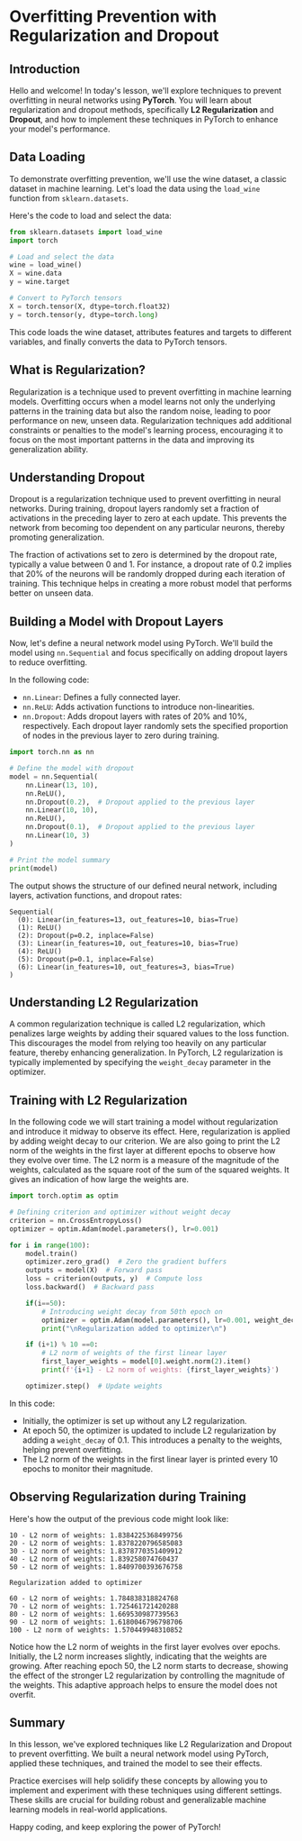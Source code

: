 # Overfitting Prevention with Regularization and Dropout

## Introduction
Hello and welcome! In today's lesson, we'll explore techniques to prevent overfitting in neural networks using **PyTorch**. You will learn about regularization and dropout methods, specifically **L2 Regularization** and **Dropout**, and how to implement these techniques in PyTorch to enhance your model's performance.

## Data Loading
To demonstrate overfitting prevention, we'll use the wine dataset, a classic dataset in machine learning. Let's load the data using the `load_wine` function from `sklearn.datasets`.

Here's the code to load and select the data:

```Python
from sklearn.datasets import load_wine
import torch

# Load and select the data
wine = load_wine()
X = wine.data
y = wine.target

# Convert to PyTorch tensors
X = torch.tensor(X, dtype=torch.float32)
y = torch.tensor(y, dtype=torch.long)
```

This code loads the wine dataset, attributes features and targets to different variables, and finally converts the data to PyTorch tensors.

## What is Regularization?
Regularization is a technique used to prevent overfitting in machine learning models. Overfitting occurs when a model learns not only the underlying patterns in the training data but also the random noise, leading to poor performance on new, unseen data. Regularization techniques add additional constraints or penalties to the model's learning process, encouraging it to focus on the most important patterns in the data and improving its generalization ability.

## Understanding Dropout
Dropout is a regularization technique used to prevent overfitting in neural networks. During training, dropout layers randomly set a fraction of activations in the preceding layer to zero at each update. This prevents the network from becoming too dependent on any particular neurons, thereby promoting generalization.

The fraction of activations set to zero is determined by the dropout rate, typically a value between 0 and 1. For instance, a dropout rate of 0.2 implies that 20% of the neurons will be randomly dropped during each iteration of training. This technique helps in creating a more robust model that performs better on unseen data.

## Building a Model with Dropout Layers
Now, let's define a neural network model using PyTorch. We'll build the model using `nn.Sequential` and focus specifically on adding dropout layers to reduce overfitting.

In the following code:

* `nn.Linear`: Defines a fully connected layer.
* `nn.ReLU`: Adds activation functions to introduce non-linearities.
* `nn.Dropout`: Adds dropout layers with rates of 20% and 10%, respectively. Each dropout layer randomly sets the specified proportion of nodes in the previous layer to zero during training.

```Python
import torch.nn as nn

# Define the model with dropout
model = nn.Sequential(
    nn.Linear(13, 10),
    nn.ReLU(),
    nn.Dropout(0.2),  # Dropout applied to the previous layer
    nn.Linear(10, 10),
    nn.ReLU(),
    nn.Dropout(0.1),  # Dropout applied to the previous layer
    nn.Linear(10, 3)
)

# Print the model summary
print(model)
```

The output shows the structure of our defined neural network, including layers, activation functions, and dropout rates:

```Plain text
Sequential(
  (0): Linear(in_features=13, out_features=10, bias=True)
  (1): ReLU()
  (2): Dropout(p=0.2, inplace=False)
  (3): Linear(in_features=10, out_features=10, bias=True)
  (4): ReLU()
  (5): Dropout(p=0.1, inplace=False)
  (6): Linear(in_features=10, out_features=3, bias=True)
)
```

## Understanding L2 Regularization
A common regularization technique is called L2 regularization, which penalizes large weights by adding their squared values to the loss function. This discourages the model from relying too heavily on any particular feature, thereby enhancing generalization. In PyTorch, L2 regularization is typically implemented by specifying the `weight_decay` parameter in the optimizer.

## Training with L2 Regularization
In the following code we will start training a model without regularization and introduce it midway to observe its effect. Here, regularization is applied by adding weight decay to our criterion. We are also going to print the L2 norm of the weights in the first layer at different epochs to observe how they evolve over time. The L2 norm is a measure of the magnitude of the weights, calculated as the square root of the sum of the squared weights. It gives an indication of how large the weights are.

```Python
import torch.optim as optim

# Defining criterion and optimizer without weight decay
criterion = nn.CrossEntropyLoss()
optimizer = optim.Adam(model.parameters(), lr=0.001)

for i in range(100):
    model.train()
    optimizer.zero_grad()  # Zero the gradient buffers
    outputs = model(X)  # Forward pass
    loss = criterion(outputs, y)  # Compute loss
    loss.backward()  # Backward pass

    if(i==50):
        # Introducing weight decay from 50th epoch on
        optimizer = optim.Adam(model.parameters(), lr=0.001, weight_decay=0.01)
        print("\nRegularization added to optimizer\n")

    if (i+1) % 10 ==0:
        # L2 norm of weights of the first linear layer
        first_layer_weights = model[0].weight.norm(2).item()
        print(f'{i+1} - L2 norm of weights: {first_layer_weights}')

    optimizer.step()  # Update weights
```

In this code:

* Initially, the optimizer is set up without any L2 regularization.
* At epoch 50, the optimizer is updated to include L2 regularization by adding a `weight_decay` of 0.1. This introduces a penalty to the weights, helping prevent overfitting.
* The L2 norm of the weights in the first linear layer is printed every 10 epochs to monitor their magnitude.

## Observing Regularization during Training
Here's how the output of the previous code might look like:

```Plain text
10 - L2 norm of weights: 1.8384225368499756
20 - L2 norm of weights: 1.8378220796585083
30 - L2 norm of weights: 1.8378770351409912
40 - L2 norm of weights: 1.839258074760437
50 - L2 norm of weights: 1.8409700393676758

Regularization added to optimizer

60 - L2 norm of weights: 1.784838318824768
70 - L2 norm of weights: 1.725461721420288
80 - L2 norm of weights: 1.669530987739563
90 - L2 norm of weights: 1.6180046796798706
100 - L2 norm of weights: 1.570449948310852
```

Notice how the L2 norm of weights in the first layer evolves over epochs. Initially, the L2 norm increases slightly, indicating that the weights are growing. After reaching epoch 50, the L2 norm starts to decrease, showing the effect of the stronger L2 regularization by controlling the magnitude of the weights. This adaptive approach helps to ensure the model does not overfit.

## Summary
In this lesson, we've explored techniques like L2 Regularization and Dropout to prevent overfitting. We built a neural network model using PyTorch, applied these techniques, and trained the model to see their effects.

Practice exercises will help solidify these concepts by allowing you to implement and experiment with these techniques using different settings. These skills are crucial for building robust and generalizable machine learning models in real-world applications.

Happy coding, and keep exploring the power of PyTorch!
